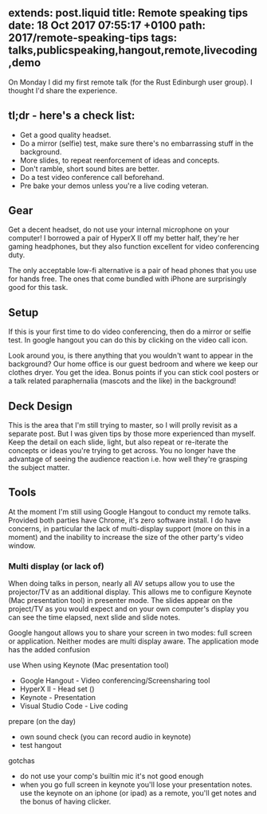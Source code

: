 
extends: post.liquid
title: Remote speaking tips
date: 18 Oct 2017 07:55:17 +0100
path: 2017/remote-speaking-tips
tags: talks,publicspeaking,hangout,remote,livecoding,demo
---

On Monday I did my first remote talk (for the Rust Edinburgh user group). I
thought I'd share the experience.

## tl;dr - here's a check list:

- Get a good quality headset.
- Do a mirror (selfie) test, make sure there's no embarrassing stuff in the background.
- More slides, to repeat reenforcement of ideas and concepts.
- Don't ramble, short sound bites are better.
- Do a test video conference call beforehand.
- Pre bake your demos unless you're a live coding veteran.

## Gear

Get a decent headset, do not use your internal microphone on your computer! I
borrowed a pair of HyperX II off my better half, they're her gaming headphones,
but they also function excellent for video conferencing duty.

The only acceptable low-fi alternative is a pair of head phones that you use
for hands free. The ones that come bundled with iPhone are surprisingly good
for this task.

## Setup

If this is your first time to do video conferencing, then do a mirror or selfie
test. In google hangout you can do this by clicking on the video call icon.

Look around you, is there anything that you wouldn't want to appear in the
background? Our home office is our guest bedroom and where we keep our clothes
dryer. You get the idea. Bonus points if you can stick cool posters or a talk
related paraphernalia (mascots and the like) in the background!

## Deck Design

This is the area that I'm still trying to master, so I will prolly revisit as a
separate post. But I was given tips by those more experienced than myself. Keep
the detail on each slide, light, but also repeat or re-iterate the concepts or
ideas you're trying to get across. You no longer have the advantage of seeing
the audience reaction i.e. how well they're grasping the subject matter.

## Tools

At the moment I'm still using Google Hangout to conduct my remote talks. Provided both parties have Chrome, it's zero software install. I do have concerns, in particular the lack of multi-display support (more on this in a moment) and the inability to increase the size of the other party's video window.

### Multi display (or lack of)

When doing talks in person, nearly all AV setups allow you to use the projector/TV as an additional display. This allows me to configure Keynote (Mac presentation tool) in presenter mode. The slides appear on the project/TV as you would expect and on your own computer's display you can see the time elapsed, next slide and slide notes.

Google hangout allows you to share your screen in two modes: full screen or application. Neither modes are multi display aware. The application mode has the added confusion

 use When using Keynote (Mac presentation tool)
- Google Hangout - Video conferencing/Screensharing tool
- HyperX II - Head set ()
- Keynote - Presentation
- Visual Studio Code - Live coding


prepare (on the day)

- own sound check (you can record audio in keynote)
- test hangout

gotchas

- do not use your comp's builtin mic it's not good enough
- when you go full screen in keynote you'll lose your presentation notes. use the keynote on an iphone (or ipad) as a remote, you'll get notes and the bonus of having clicker.
